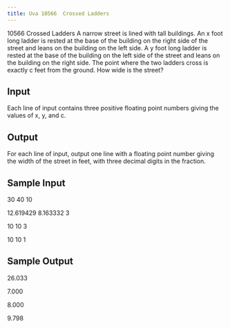 ```yaml
---
title: Uva 10566  Crossed Ladders
---
```


10566 Crossed Ladders
A narrow street is lined with tall buildings. An x foot
long ladder is rested at the base of the building on the
right side of the street and leans on the building on
the left side. A y foot long ladder is rested at the
base of the building on the left side of the street and
leans on the building on the right side. The point
where the two ladders cross is exactly c feet from the
ground. How wide is the street?

## Input
Each line of input contains three positive floating
point numbers giving the values of x, y, and c.

## Output
For each line of input, output one line with a floating point number giving the width of the street in
feet, with three decimal digits in the fraction.

## Sample Input
<p>30 40 10</p><p>12.619429 8.163332 3</p><p>10 10 3</p><p>10 10 1</p><p></p>

## Sample Output
<p>26.033</p><p>7.000</p><p>8.000</p><p>9.798</p>